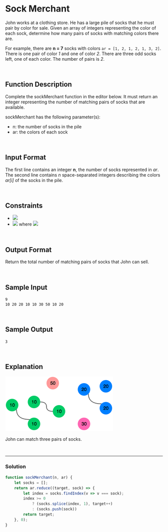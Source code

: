 # Sock Merchant

  
John works at a clothing store. He has a large pile of socks that he must pair by color for sale. Given an array of integers representing the color of each sock, determine how many pairs of socks with matching colors there are.

For example, there are **n = 7** socks with colors `ar = [1, 2, 1, 2, 1, 3, 2]`. There is one pair of color *1* and one of color *2*. There are three odd socks left, one of each color. The number of pairs is *2*.

<br/>

## Function Description

Complete the sockMerchant function in the editor below. It must return an integer representing the number of matching pairs of socks that are available.

sockMerchant has the following parameter(s):

- n: the number of socks in the pile
- ar: the colors of each sock

<br/>

## Input Format

The first line contains an integer **n**, the number of socks represented in *ar*. 
The second line contains *n* space-separated integers describing the colors *ar[i]* of the socks in the pile.

<br/>

## Constraints

- ![](https://latex.codecogs.com/gif.latex?1\leq&space;n\leq&space;100)
- ![](https://latex.codecogs.com/gif.latex?1\leq&space;ar[i]\leq&space;100) where ![](https://latex.codecogs.com/gif.latex?0\leq&space;i&space;<&space;n)

<br/>

## Output Format

Return the total number of matching pairs of socks that John can sell.

<br/>

## Sample Input
```
9
10 20 20 10 10 30 50 10 20
```

<br/>

## Sample Output
```
3
```

<br/>

## Explanation

![](./images/sock.png)

John can match three pairs of socks.

<br/>

---

### Solution

```javascript
function sockMerchant(n, ar) {
    let socks = [];
    return ar.reduce((target, sock) => {
        let index = socks.findIndex(v => v === sock);
        index >= 0
            ? (socks.splice(index, 1), target++)
            : (socks.push(sock))
        return target;
    }, 0);
}
```